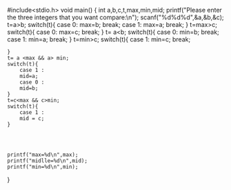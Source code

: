#include<stdio.h>
void main()
{
	int a,b,c,t,max,min,mid;
	printf("Please enter the three integers that you want compare:\n");
	scanf("%d%d%d",&a,&b,&c);
	t=a>b;
	switch(t){
    	case 0:
		max=b; break;
    	case 1:
		max=a; break;
	}
	t=max>c;
	switch(t){
    	case 0:
		max=c; break;
	}
	t= a<b;
	switch(t){
    	case 0:
		min=b; break;
    	case 1:
		min=a; break;
	}
	t=min>c;
	switch(t){
	    case 1:
	    min=c; break; 
	    
	}
	t= a <max && a> min;
	switch(t){
	    case 1 :
	    mid=a;
	    case 0 :
	    mid=b;
	}
	t=c<max && c>min;
	switch(t){
	    case 1 :
	    mid = c;
	}
	
	
	
	
	printf("max=%d\n",max);
	printf("midlle=%d\n",mid);
	printf("min=%d\n",min);
}
